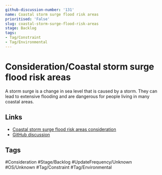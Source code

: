 ```yaml
---
github-discussion-number: '131'
name: Coastal storm surge flood risk areas
prioritised: 'False'
slug: coastal-storm-surge-flood-risk-areas
stage: Backlog
tags:
- Tag/Constraint
- Tag/Environmental
---
```


# Consideration/Coastal storm surge flood risk areas

A storm surge is a change in sea level that is caused by a storm. They can lead to extensive flooding and are dangerous for people living in many coastal areas.

## Links

* [Coastal storm surge flood risk areas consideration](https://design.planning.data.gov.uk/planning-consideration/coastal-storm-surge-flood-risk-areas)
* [GitHub discussion](https://github.com/digital-land/data-standards-backlog/discussions/131)

## Tags

#Consideration #Stage/Backlog #UpdateFrequency/Unknown #OS/Unknown #Tag/Constraint #Tag/Environmental
